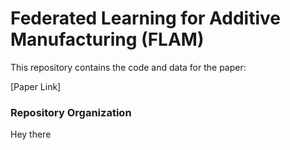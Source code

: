 # Federated Learning for Additive Manufacturing (FLAM)

This repository contains the code and data for the paper:

[Paper Link]

### Repository Organization
Hey there
